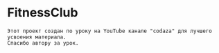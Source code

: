 # FitnessClub
```
Этот проект создан по уроку на YouTube канале "codaza" для лучшего усвоения материала. 
Спасибо автору за урок.
```
